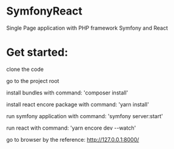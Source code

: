 # SymfonyReact
Single Page application with PHP framework Symfony and React

# Get started:
clone the code

go to the project root

install bundles with command: 'composer install'

install react encore package with command: 'yarn install'

run symfony application with command: 'symfony server:start'

run react with command: 'yarn encore dev --watch'

go to browser by the reference: http://127.0.0.1:8000/
